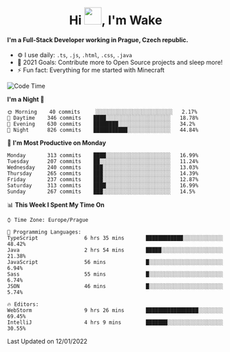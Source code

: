 <h1 align="center">Hi <img src="https://raw.githubusercontent.com/MrWakeCZ/MrWakeCZ/master/Hi.gif" width="40px" />, I'm Wake</h1>

#### I'm a Full-Stack Developer working in Prague, Czech republic.
- ⚙️ I use daily: `.ts`, `.js`, `.html`, `.css`, `.java`
- 🥅 2021 Goals: Contribute more to Open Source projects and sleep more!
- ⚡ Fun fact: Everything for me started with Minecraft

<!--START_SECTION:waka-->
![Code Time](http://img.shields.io/badge/Code%20Time-2%2C045%20hrs%2010%20mins-blue)

**I'm a Night 🦉** 

```text
🌞 Morning    40 commits     ░░░░░░░░░░░░░░░░░░░░░░░░░   2.17% 
🌆 Daytime    346 commits    ████░░░░░░░░░░░░░░░░░░░░░   18.78% 
🌃 Evening    630 commits    ████████░░░░░░░░░░░░░░░░░   34.2% 
🌙 Night      826 commits    ███████████░░░░░░░░░░░░░░   44.84%

```
📅 **I'm Most Productive on Monday** 

```text
Monday       313 commits    ████░░░░░░░░░░░░░░░░░░░░░   16.99% 
Tuesday      207 commits    ██░░░░░░░░░░░░░░░░░░░░░░░   11.24% 
Wednesday    240 commits    ███░░░░░░░░░░░░░░░░░░░░░░   13.03% 
Thursday     265 commits    ███░░░░░░░░░░░░░░░░░░░░░░   14.39% 
Friday       237 commits    ███░░░░░░░░░░░░░░░░░░░░░░   12.87% 
Saturday     313 commits    ████░░░░░░░░░░░░░░░░░░░░░   16.99% 
Sunday       267 commits    ███░░░░░░░░░░░░░░░░░░░░░░   14.5%

```


📊 **This Week I Spent My Time On** 

```text
⌚︎ Time Zone: Europe/Prague

💬 Programming Languages: 
TypeScript               6 hrs 35 mins       ████████████░░░░░░░░░░░░░   48.42% 
Java                     2 hrs 54 mins       █████░░░░░░░░░░░░░░░░░░░░   21.38% 
JavaScript               56 mins             █░░░░░░░░░░░░░░░░░░░░░░░░   6.94% 
Sass                     55 mins             █░░░░░░░░░░░░░░░░░░░░░░░░   6.74% 
JSON                     46 mins             █░░░░░░░░░░░░░░░░░░░░░░░░   5.74%

🔥 Editors: 
WebStorm                 9 hrs 26 mins       █████████████████░░░░░░░░   69.45% 
IntelliJ                 4 hrs 9 mins        ███████░░░░░░░░░░░░░░░░░░   30.55%

```


 Last Updated on 12/01/2022
<!--END_SECTION:waka-->

